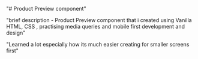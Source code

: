 "# Product Preview component"


"brief description - Product Preview component that i created using Vanilla HTML, CSS , practising media queries and mobile first development and design"

"Learned a lot especially how its much easier creating for smaller screens first"